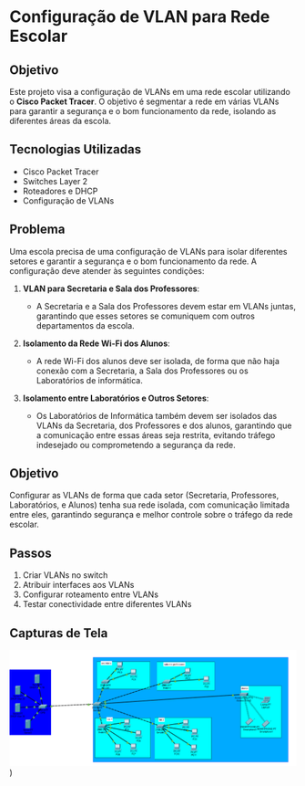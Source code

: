 # Configuração de VLAN para Rede Escolar

## Objetivo
Este projeto visa a configuração de VLANs em uma rede escolar utilizando o **Cisco Packet Tracer**. O objetivo é segmentar a rede em várias VLANs para garantir a segurança e o bom funcionamento da rede, isolando as diferentes áreas da escola.

## Tecnologias Utilizadas
- Cisco Packet Tracer
- Switches Layer 2
- Roteadores e DHCP
- Configuração de VLANs

## Problema
Uma escola precisa de uma configuração de VLANs para isolar diferentes setores e garantir a segurança e o bom funcionamento da rede. A configuração deve atender às seguintes condições:

1. **VLAN para Secretaria e Sala dos Professores**:
   - A Secretaria e a Sala dos Professores devem estar em VLANs juntas, garantindo que esses setores se comuniquem com outros departamentos da escola.

2. **Isolamento da Rede Wi-Fi dos Alunos**:
   - A rede Wi-Fi dos alunos deve ser isolada, de forma que não haja conexão com a Secretaria, a Sala dos Professores ou os Laboratórios de informática.

3. **Isolamento entre Laboratórios e Outros Setores**:
   - Os Laboratórios de Informática também devem ser isolados das VLANs da Secretaria, dos Professores e dos alunos, garantindo que a comunicação entre essas áreas seja restrita, evitando tráfego indesejado ou comprometendo a segurança da rede.

## Objetivo
Configurar as VLANs de forma que cada setor (Secretaria, Professores, Laboratórios, e Alunos) tenha sua rede isolada, com comunicação limitada entre eles, garantindo segurança e melhor controle sobre o tráfego da rede escolar.

## Passos
1. Criar VLANs no switch
2. Atribuir interfaces aos VLANs
3. Configurar roteamento entre VLANs
4. Testar conectividade entre diferentes VLANs

## Capturas de Tela
![Escola de TI](Escola%20TI.png)
)


